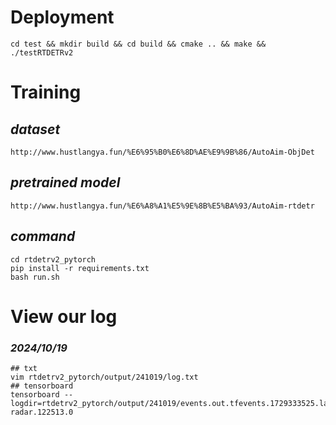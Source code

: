 # Deployment

```shell
cd test && mkdir build && cd build && cmake .. && make && ./testRTDETRv2
```

# Training

## *dataset*

```
http://www.hustlangya.fun/%E6%95%B0%E6%8D%AE%E9%9B%86/AutoAim-ObjDet
```

## *pretrained model*

```
http://www.hustlangya.fun/%E6%A8%A1%E5%9E%8B%E5%BA%93/AutoAim-rtdetr
```

## *command*

```shell
cd rtdetrv2_pytorch
pip install -r requirements.txt
bash run.sh
```

# View our log


### *2024/10/19*

```shell
## txt
vim rtdetrv2_pytorch/output/241019/log.txt
## tensorboard
tensorboard --logdir=rtdetrv2_pytorch/output/241019/events.out.tfevents.1729333525.langya-radar.122513.0
```
